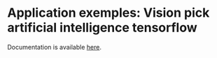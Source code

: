 # Application exemples: Vision pick artificial intelligence tensorflow

Documentation is available [here](https://www.docs.niryo.com/applications/ned/examples/vision_pick_artificial_intelligence_tensorflow).